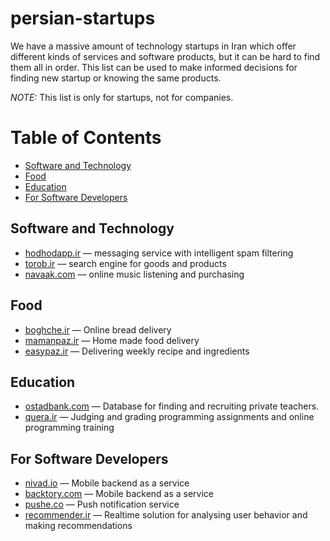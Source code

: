 # persian-startups
We have a massive amount of technology startups in Iran which offer different kinds of services and software products, but it can be hard to find them all in order. This list can be used to make informed decisions for finding new startup or knowing the same products.

*NOTE:* This list is only for startups, not for companies.

Table of Contents
=================

   * [Software and Technology](#software-and-technology)
   * [Food](#food)
   * [Education](#education)
   * [For Software Developers](#for-software-developers)

## Software and Technology

  * [hodhodapp.ir](http://hodhodapp.ir/) — messaging service with intelligent spam filtering
  * [torob.ir](http://torob.ir/) — search engine for goods and products
  * [navaak.com](http://navaak.com/) — online music listening and purchasing

## Food

  * [boghche.ir](http://boghche.ir/) — Online bread delivery
  * [mamanpaz.ir](https://www.mamanpaz.ir/) — Home made food delivery
  * [easypaz.ir](http://easypaz.ir/) — Delivering weekly recipe and ingredients

## Education

  * [ostadbank.com](http://www.ostadbank.com/) — Database for finding and recruiting private teachers.
  * [quera.ir](https://quera.ir/) — Judging and grading programming assignments and online programming training

## For Software Developers

  * [nivad.io](https://nivad.io/) — Mobile backend as a service
  * [backtory.com](https://backtory.com/) — Mobile backend as a service
  * [pushe.co](http://pushe.co/) — Push notification service
  * [recommender.ir](http://www.recommender.ir/) — Realtime solution for analysing user behavior and making recommendations
